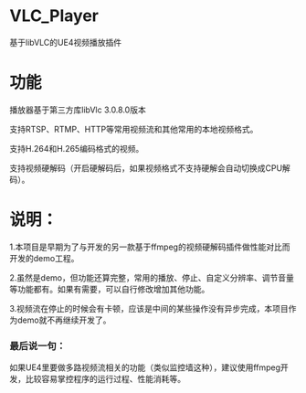 # VLC_Player
基于libVLC的UE4视频播放插件

# 功能
播放器基于第三方库libVlc 3.0.8.0版本

支持RTSP、RTMP、HTTP等常用视频流和其他常用的本地视频格式。

支持H.264和H.265编码格式的视频。

支持视频硬解码（开启硬解码后，如果视频格式不支持硬解会自动切换成CPU解码）。

# 说明：

1.本项目是早期为了与开发的另一款基于ffmpeg的视频硬解码插件做性能对比而开发的demo工程。

2.虽然是demo，但功能还算完整，常用的播放、停止、自定义分辨率、调节音量等功能都有。如果有需要，可以自行修改增加其他功能。

3.视频流在停止的时候会有卡顿，应该是中间的某些操作没有异步完成，本项目作为demo就不再继续开发了。


### 最后说一句：
如果UE4里要做多路视频流相关的功能（类似监控墙这种），建议使用ffmpeg开发，比较容易掌控程序的运行过程、性能消耗等。 

